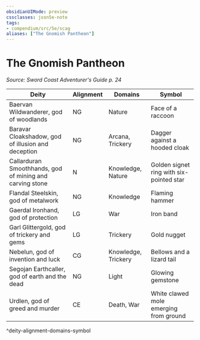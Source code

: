 ```yaml
---
obsidianUIMode: preview
cssclasses: json5e-note
tags:
- compendium/src/5e/scag
aliases: ["The Gnomish Pantheon"]
---
```

# The Gnomish Pantheon
*Source: Sword Coast Adventurer's Guide p. 24* 

| Deity | Alignment | Domains | Symbol |
|-------|-----------|---------|--------|
| Baervan Wildwanderer, god of woodlands | NG | Nature | Face of a raccoon |
| Baravar Cloakshadow, god of illusion and deception | NG | Arcana, Trickery | Dagger against a hooded cloak |
| Callarduran Smoothhands, god of mining and carving stone | N | Knowledge, Nature | Golden signet ring with six-pointed star |
| Flandal Steelskin, god of metalwork | NG | Knowledge | Flaming hammer |
| Gaerdal Ironhand, god of protection | LG | War | Iron band |
| Garl Glittergold, god of trickery and gems | LG | Trickery | Gold nugget |
| Nebelun, god of invention and luck | CG | Knowledge, Trickery | Bellows and a lizard tail |
| Segojan Earthcaller, god of earth and the dead | NG | Light | Glowing gemstone |
| Urdlen, god of greed and murder | CE | Death, War | White clawed mole emerging from ground |
^deity-alignment-domains-symbol